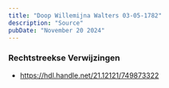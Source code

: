 ```yaml
---
title: "Doop Willemijna Walters 03-05-1782"
description: "Source"
pubDate: "November 20 2024"
---
```


### Rechtstreekse Verwijzingen
- https://hdl.handle.net/21.12121/749873322